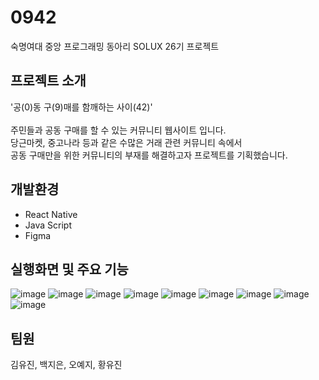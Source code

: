 # 0942
숙명여대 중앙 프로그래밍 동아리 SOLUX 26기 프로젝트

## 프로젝트 소개
'공(0)동 구(9)매를 함깨하는 사이(42)' <br><br>
주민들과 공동 구매를 할 수 있는 커뮤니티 웹사이트 입니다. <br>
당근마켓, 중고나라 등과 같은 수많은 거래 관련 커뮤니티 속에서 <br>
공동 구매만을 위한 커뮤니티의 부재를 해결하고자 프로젝트를 기획했습니다.

## 개발환경
- React Native
- Java Script
- Figma

## 실행화면 및 주요 기능
![image](https://github.com/whitel15/0942_front/assets/62291686/f175cd2d-8f3d-4a0c-b8d4-a3051b0869dc)
![image](https://github.com/whitel15/0942_front/assets/62291686/ace87c98-29fa-4c0b-9f25-7a3d3f6550b8)
![image](https://github.com/whitel15/0942_front/assets/62291686/99a6086d-9515-451f-92f8-2626d2e60f8b)
![image](https://github.com/whitel15/0942_front/assets/62291686/82dc23f1-29de-44e6-be23-aaecbf77f1ee)
![image](https://github.com/whitel15/0942_front/assets/62291686/d27d950c-7a82-4e3e-9153-ec03aa657cce)
![image](https://github.com/whitel15/0942_front/assets/62291686/a5a73857-92d4-42a6-adae-b63aad758a34)
![image](https://github.com/whitel15/0942_front/assets/62291686/19c25b1a-db48-4c4b-9957-d541d98a538c)
![image](https://github.com/whitel15/0942_front/assets/62291686/6ab71935-f4b2-47cf-b933-aab02ebf56d4)
![image](https://github.com/whitel15/0942_front/assets/62291686/b311fe7a-d3a9-482f-b595-015815051cec)

## 팀원
김유진, 백지은, 오예지, 황유진
